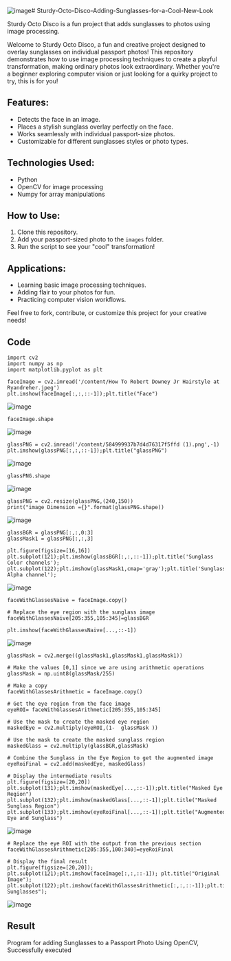 ![image](https://github.com/user-attachments/assets/ac8b0bd1-7c2a-4ee1-85d2-90a61e4b0145)# Sturdy-Octo-Disco-Adding-Sunglasses-for-a-Cool-New-Look

Sturdy Octo Disco is a fun project that adds sunglasses to photos using image processing.

Welcome to Sturdy Octo Disco, a fun and creative project designed to overlay sunglasses on individual passport photos! This repository demonstrates how to use image processing techniques to create a playful transformation, making ordinary photos look extraordinary. Whether you're a beginner exploring computer vision or just looking for a quirky project to try, this is for you!

## Features:
- Detects the face in an image.
- Places a stylish sunglass overlay perfectly on the face.
- Works seamlessly with individual passport-size photos.
- Customizable for different sunglasses styles or photo types.

## Technologies Used:
- Python
- OpenCV for image processing
- Numpy for array manipulations

## How to Use:
1. Clone this repository.
2. Add your passport-sized photo to the `images` folder.
3. Run the script to see your "cool" transformation!

## Applications:
- Learning basic image processing techniques.
- Adding flair to your photos for fun.
- Practicing computer vision workflows.

Feel free to fork, contribute, or customize this project for your creative needs!

## Code
```
import cv2
import numpy as np
import matplotlib.pyplot as plt

faceImage = cv2.imread('/content/How To Robert Downey Jr Hairstyle at Ryandreher.jpeg')
plt.imshow(faceImage[:,:,::-1]);plt.title("Face")
```
![image](https://github.com/user-attachments/assets/2dd634f5-bb44-469d-b982-136c4636f9cb)

```
faceImage.shape
```
![image](https://github.com/user-attachments/assets/224cd26b-6ed0-44cc-ae55-f1d3c5d167d9)

```
glassPNG = cv2.imread('/content/584999937b7d4d76317f5ffd (1).png',-1)
plt.imshow(glassPNG[:,:,::-1]);plt.title("glassPNG")
```
![image](https://github.com/user-attachments/assets/f790f7f1-258d-45c5-900c-a810328b933d)

```
glassPNG.shape
```
![image](https://github.com/user-attachments/assets/c214ae0f-8ead-4278-bfc9-5fe421f158b1)

```
glassPNG = cv2.resize(glassPNG,(240,150))
print("image Dimension ={}".format(glassPNG.shape))
```
![image](https://github.com/user-attachments/assets/e777a615-58e5-4db3-96d8-9d3172c6ee44)

```
glassBGR = glassPNG[:,:,0:3]
glassMask1 = glassPNG[:,:,3]

plt.figure(figsize=[16,16])
plt.subplot(121);plt.imshow(glassBGR[:,:,::-1]);plt.title('Sunglass Color channels');
plt.subplot(122);plt.imshow(glassMask1,cmap='gray');plt.title('Sunglass Alpha channel');
```
![image](https://github.com/user-attachments/assets/bd61b586-69cb-473e-ba1c-e976de7bcd0b)

```
faceWithGlassesNaive = faceImage.copy()

# Replace the eye region with the sunglass image
faceWithGlassesNaive[205:355,105:345]=glassBGR

plt.imshow(faceWithGlassesNaive[...,::-1])
```
![image](https://github.com/user-attachments/assets/b39f012a-a800-4315-9b0a-3dc635b81e0c)

```
glassMask = cv2.merge((glassMask1,glassMask1,glassMask1))

# Make the values [0,1] since we are using arithmetic operations
glassMask = np.uint8(glassMask/255)

# Make a copy
faceWithGlassesArithmetic = faceImage.copy()

# Get the eye region from the face image
eyeROI= faceWithGlassesArithmetic[205:355,105:345]

# Use the mask to create the masked eye region
maskedEye = cv2.multiply(eyeROI,(1-  glassMask ))

# Use the mask to create the masked sunglass region
maskedGlass = cv2.multiply(glassBGR,glassMask)

# Combine the Sunglass in the Eye Region to get the augmented image
eyeRoiFinal = cv2.add(maskedEye, maskedGlass)

# Display the intermediate results
plt.figure(figsize=[20,20])
plt.subplot(131);plt.imshow(maskedEye[...,::-1]);plt.title("Masked Eye Region")
plt.subplot(132);plt.imshow(maskedGlass[...,::-1]);plt.title("Masked Sunglass Region")
plt.subplot(133);plt.imshow(eyeRoiFinal[...,::-1]);plt.title("Augmented Eye and Sunglass")
```
![image](https://github.com/user-attachments/assets/42a289c7-c773-482e-b0c6-6fc53e78b14d)

```
# Replace the eye ROI with the output from the previous section
faceWithGlassesArithmetic[205:355,100:340]=eyeRoiFinal

# Display the final result
plt.figure(figsize=[20,20]);
plt.subplot(121);plt.imshow(faceImage[:,:,::-1]); plt.title("Original Image");
plt.subplot(122);plt.imshow(faceWithGlassesArithmetic[:,:,::-1]);plt.title("With Sunglasses");
```
![image](https://github.com/user-attachments/assets/b44da584-0a47-4d69-a97f-d45c0929ba84)

## Result
Program for adding Sunglasses to a Passport Photo Using OpenCV, Successfully executed

